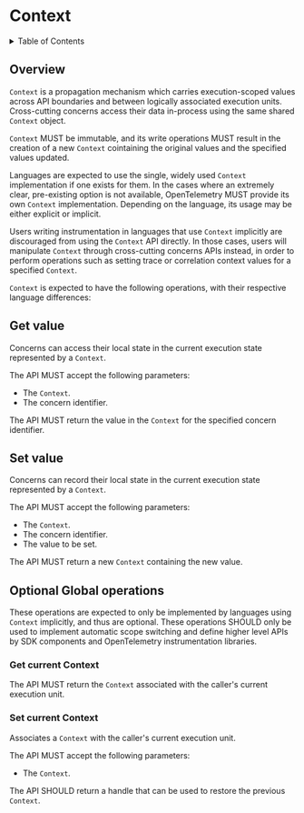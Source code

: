 # Context

<details>
<summary>
Table of Contents
</summary>

- [Overview](#overview)
- [Get value](#get-value)
- [Set value](#set-value)
- [Optional operations](#optional-operations)
    - [Get current Context](#get-current-context)
    - [Set current Context](#set-current-context)

</details>

## Overview

`Context` is a propagation mechanism which carries execution-scoped values
across API boundaries and between logically associated execution units.
Cross-cutting concerns access their data in-process using the same shared
`Context` object.

`Context` MUST be immutable, and its write operations MUST
result in the creation of a new `Context` cointaining the original
values and the specified values updated.

Languages are expected to use the single, widely used `Context` implementation
if one exists for them. In the cases where an extremely clear, pre-existing
option is not available, OpenTelemetry MUST provide its own `Context`
implementation. Depending on the language, its usage may be either explicit
or implicit.

Users writing instrumentation in languages that use `Context` implicitly are
discouraged from using the `Context` API directly. In those cases, users will
manipulate `Context` through cross-cutting concerns APIs instead, in order to
perform operations such as setting trace or correlation context values for
a specified `Context`.

`Context` is expected to have the following operations, with their
respective language differences:

## Get value

Concerns can access their local state in the current execution state
represented by a `Context`.

The API MUST accept the following parameters:

- The `Context`.
- The concern identifier.

The API MUST return the value in the `Context` for the specified concern
identifier.

## Set value

Concerns can record their local state in the current execution state
represented by a `Context`.

The API MUST accept the following parameters:

- The `Context`.
- The concern identifier.
- The value to be set.

The API MUST return a new `Context` containing the new value.

## Optional Global operations

These operations are expected to only be implemented by languages
using `Context` implicitly, and thus are optional. These operations
SHOULD only be used to implement automatic scope switching and define
higher level APIs by SDK components and OpenTelemetry instrumentation libraries.

### Get current Context

The API MUST return the `Context` associated with the caller's current execution unit.

### Set current Context

Associates a `Context` with the caller's current execution unit.

The API MUST accept the following parameters:

- The `Context`.

The API SHOULD return a handle that can be used to restore the previous
`Context`.
